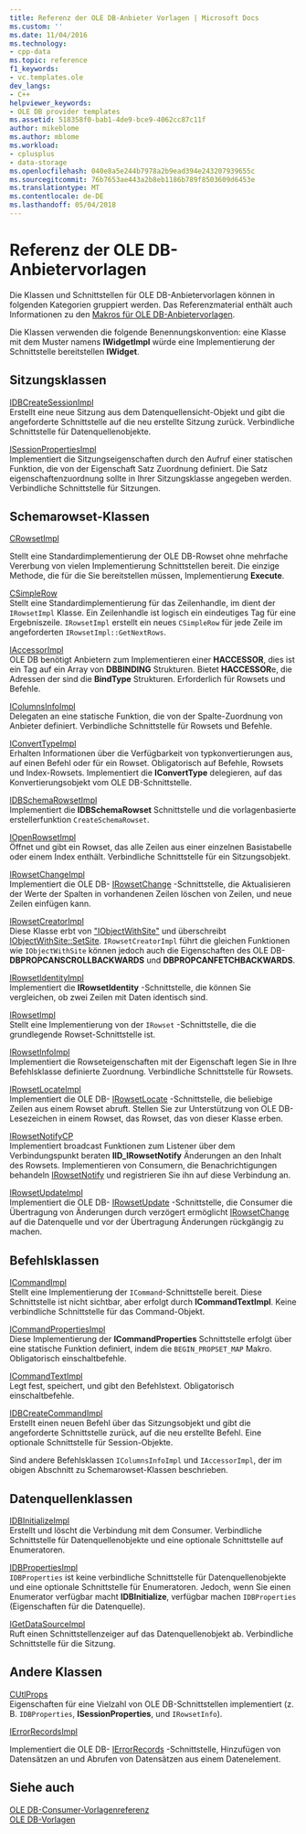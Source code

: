 ```yaml
---
title: Referenz der OLE DB-Anbieter Vorlagen | Microsoft Docs
ms.custom: ''
ms.date: 11/04/2016
ms.technology:
- cpp-data
ms.topic: reference
f1_keywords:
- vc.templates.ole
dev_langs:
- C++
helpviewer_keywords:
- OLE DB provider templates
ms.assetid: 518358f0-bab1-4de9-bce9-4062cc87c11f
author: mikeblome
ms.author: mblome
ms.workload:
- cplusplus
- data-storage
ms.openlocfilehash: 040e8a5e244b7978a2b9ead394e243207939655c
ms.sourcegitcommit: 76b7653ae443a2b8eb1186b789f8503609d6453e
ms.translationtype: MT
ms.contentlocale: de-DE
ms.lasthandoff: 05/04/2018
---
```

# <a name="ole-db-provider-templates-reference"></a>Referenz der OLE DB-Anbietervorlagen
Die Klassen und Schnittstellen für OLE DB-Anbietervorlagen können in folgenden Kategorien gruppiert werden. Das Referenzmaterial enthält auch Informationen zu den [Makros für OLE DB-Anbietervorlagen](../../data/oledb/macros-for-ole-db-provider-templates.md).  
  
 Die Klassen verwenden die folgende Benennungskonvention: eine Klasse mit dem Muster namens **IWidgetImpl** würde eine Implementierung der Schnittstelle bereitstellen **IWidget**.  
  
## <a name="session-classes"></a>Sitzungsklassen  
 [IDBCreateSessionImpl](../../data/oledb/idbcreatesessionimpl-class.md)  
 Erstellt eine neue Sitzung aus dem Datenquellensicht-Objekt und gibt die angeforderte Schnittstelle auf die neu erstellte Sitzung zurück. Verbindliche Schnittstelle für Datenquellenobjekte.  
  
 [ISessionPropertiesImpl](../../data/oledb/isessionpropertiesimpl-class.md)  
 Implementiert die Sitzungseigenschaften durch den Aufruf einer statischen Funktion, die von der Eigenschaft Satz Zuordnung definiert. Die Satz eigenschaftenzuordnung sollte in Ihrer Sitzungsklasse angegeben werden. Verbindliche Schnittstelle für Sitzungen.  
  
## <a name="rowset-classes"></a>Schemarowset-Klassen  
 [CRowsetImpl](../../data/oledb/crowsetimpl-class.md)  
  
 Stellt eine Standardimplementierung der OLE DB-Rowset ohne mehrfache Vererbung von vielen Implementierung Schnittstellen bereit. Die einzige Methode, die für die Sie bereitstellen müssen, Implementierung **Execute**.  
  
 [CSimpleRow](../../data/oledb/csimplerow-class.md)  
 Stellt eine Standardimplementierung für das Zeilenhandle, im dient der `IRowsetImpl` Klasse. Ein Zeilenhandle ist logisch ein eindeutiges Tag für eine Ergebniszeile. `IRowsetImpl` erstellt ein neues `CSimpleRow` für jede Zeile im angeforderten `IRowsetImpl::GetNextRows`.  
  
 [IAccessorImpl](../../data/oledb/iaccessorimpl-class.md)  
 OLE DB benötigt Anbietern zum Implementieren einer **HACCESSOR**, dies ist ein Tag auf ein Array von **DBBINDING** Strukturen. Bietet **HACCESSOR**e, die Adressen der sind die **BindType** Strukturen. Erforderlich für Rowsets und Befehle.  
  
 [IColumnsInfoImpl](../../data/oledb/icolumnsinfoimpl-class.md)  
 Delegaten an eine statische Funktion, die von der Spalte-Zuordnung von Anbieter definiert. Verbindliche Schnittstelle für Rowsets und Befehle.  
  
 [IConvertTypeImpl](../../data/oledb/iconverttypeimpl-class.md)  
 Erhalten Informationen über die Verfügbarkeit von typkonvertierungen aus, auf einen Befehl oder für ein Rowset. Obligatorisch auf Befehle, Rowsets und Index-Rowsets. Implementiert die **IConvertType** delegieren, auf das Konvertierungsobjekt vom OLE DB-Schnittstelle.  
  
 [IDBSchemaRowsetImpl](../../data/oledb/idbschemarowsetimpl-class.md)  
 Implementiert die **IDBSchemaRowset** Schnittstelle und die vorlagenbasierte erstellerfunktion `CreateSchemaRowset`.  
  
 [IOpenRowsetImpl](../../data/oledb/iopenrowsetimpl-class.md)  
 Öffnet und gibt ein Rowset, das alle Zeilen aus einer einzelnen Basistabelle oder einem Index enthält. Verbindliche Schnittstelle für ein Sitzungsobjekt.  
  
 [IRowsetChangeImpl](../../data/oledb/irowsetchangeimpl-class.md)  
 Implementiert die OLE DB- [IRowsetChange](https://msdn.microsoft.com/en-us/library/ms715790.aspx) -Schnittstelle, die Aktualisieren der Werte der Spalten in vorhandenen Zeilen löschen von Zeilen, und neue Zeilen einfügen kann.  
  
 [IRowsetCreatorImpl](../../data/oledb/irowsetcreatorimpl-class.md)  
 Diese Klasse erbt von ["IObjectWithSite"](http://msdn.microsoft.com/library/windows/desktop/ms693765) und überschreibt [IObjectWithSite::SetSite](http://msdn.microsoft.com/library/windows/desktop/ms683869). `IRowsetCreatorImpl` führt die gleichen Funktionen wie `IObjectWithSite` können jedoch auch die Eigenschaften des OLE DB- **DBPROPCANSCROLLBACKWARDS** und **DBPROPCANFETCHBACKWARDS**.  
  
 [IRowsetIdentityImpl](../../data/oledb/irowsetidentityimpl-class.md)  
 Implementiert die **IRowsetIdentity** -Schnittstelle, die können Sie vergleichen, ob zwei Zeilen mit Daten identisch sind.  
  
 [IRowsetImpl](../../data/oledb/irowsetimpl-class.md)  
 Stellt eine Implementierung von der `IRowset` -Schnittstelle, die die grundlegende Rowset-Schnittstelle ist.  
  
 [IRowsetInfoImpl](../../data/oledb/irowsetinfoimpl-class.md)  
 Implementiert die Rowseteigenschaften mit der Eigenschaft legen Sie in Ihre Befehlsklasse definierte Zuordnung. Verbindliche Schnittstelle für Rowsets.  
  
 [IRowsetLocateImpl](../../data/oledb/irowsetlocateimpl-class.md)  
 Implementiert die OLE DB- [IRowsetLocate](https://msdn.microsoft.com/en-us/library/ms721190.aspx) -Schnittstelle, die beliebige Zeilen aus einem Rowset abruft. Stellen Sie zur Unterstützung von OLE DB-Lesezeichen in einem Rowset, das Rowset, das von dieser Klasse erben.  
  
 [IRowsetNotifyCP](../../data/oledb/irowsetnotifycp-class.md)  
 Implementiert broadcast Funktionen zum Listener über dem Verbindungspunkt beraten **IID_IRowsetNotify** Änderungen an den Inhalt des Rowsets. Implementieren von Consumern, die Benachrichtigungen behandeln [IRowsetNotify](https://msdn.microsoft.com/en-us/library/ms712959.aspx) und registrieren Sie ihn auf diese Verbindung an.  
  
 [IRowsetUpdateImpl](../../data/oledb/irowsetupdateimpl-class.md)  
 Implementiert die OLE DB- [IRowsetUpdate](https://msdn.microsoft.com/en-us/library/ms714401.aspx) -Schnittstelle, die Consumer die Übertragung von Änderungen durch verzögert ermöglicht [IRowsetChange](https://msdn.microsoft.com/en-us/library/ms715790.aspx) auf die Datenquelle und vor der Übertragung Änderungen rückgängig zu machen.  
  
## <a name="command-classes"></a>Befehlsklassen  
 [ICommandImpl](../../data/oledb/icommandimpl-class.md)  
 Stellt eine Implementierung der `ICommand`-Schnittstelle bereit. Diese Schnittstelle ist nicht sichtbar, aber erfolgt durch **ICommandTextImpl**. Keine verbindliche Schnittstelle für das Command-Objekt.  
  
 [ICommandPropertiesImpl](../../data/oledb/icommandpropertiesimpl-class.md)  
 Diese Implementierung der **ICommandProperties** Schnittstelle erfolgt über eine statische Funktion definiert, indem die `BEGIN_PROPSET_MAP` Makro. Obligatorisch einschaltbefehle.  
  
 [ICommandTextImpl](../../data/oledb/icommandtextimpl-class.md)  
 Legt fest, speichert, und gibt den Befehlstext. Obligatorisch einschaltbefehle.  
  
 [IDBCreateCommandImpl](../../data/oledb/idbcreatecommandimpl-class.md)  
 Erstellt einen neuen Befehl über das Sitzungsobjekt und gibt die angeforderte Schnittstelle zurück, auf die neu erstellte Befehl. Eine optionale Schnittstelle für Session-Objekte.  
  
 Sind andere Befehlsklassen `IColumnsInfoImpl` und `IAccessorImpl`, der im obigen Abschnitt zu Schemarowset-Klassen beschrieben.  
  
## <a name="data-source-classes"></a>Datenquellenklassen  
 [IDBInitializeImpl](../../data/oledb/idbinitializeimpl-class.md)  
 Erstellt und löscht die Verbindung mit dem Consumer. Verbindliche Schnittstelle für Datenquellenobjekte und eine optionale Schnittstelle auf Enumeratoren.  
  
 [IDBPropertiesImpl](../../data/oledb/idbpropertiesimpl-class.md)  
 `IDBProperties` ist keine verbindliche Schnittstelle für Datenquellenobjekte und eine optionale Schnittstelle für Enumeratoren. Jedoch, wenn Sie einen Enumerator verfügbar macht **IDBInitialize**, verfügbar machen `IDBProperties` (Eigenschaften für die Datenquelle).  
  
 [IGetDataSourceImpl](../../data/oledb/igetdatasourceimpl-class.md)  
 Ruft einen Schnittstellenzeiger auf das Datenquellenobjekt ab. Verbindliche Schnittstelle für die Sitzung.  
  
## <a name="other-classes"></a>Andere Klassen  
 [CUtlProps](../../data/oledb/cutlprops-class.md)  
 Eigenschaften für eine Vielzahl von OLE DB-Schnittstellen implementiert (z. B. `IDBProperties`, **ISessionProperties**, und `IRowsetInfo`).  
  
 [IErrorRecordsImpl](../../data/oledb/ierrorrecordsimpl-class.md)  
  
 Implementiert die OLE DB- [IErrorRecords](https://msdn.microsoft.com/en-us/library/ms718112.aspx) -Schnittstelle, Hinzufügen von Datensätzen an und Abrufen von Datensätzen aus einem Datenelement.  
  
## <a name="see-also"></a>Siehe auch  
 [OLE DB-Consumer-Vorlagenreferenz](../../data/oledb/ole-db-consumer-templates-reference.md)   
 [OLE DB-Vorlagen](../../data/oledb/ole-db-templates.md)